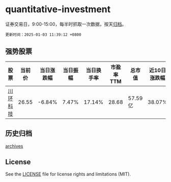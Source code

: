 # quantitative-investment

证券交易日，9:00-15:00，每半时抓取一次数据，按天[归档](archives)。

`更新时间：2025-01-03 11:39:12 +0800`

## 强势股票

|股票|当前价|当日涨跌幅|当日振幅|当日换手率|市盈率TTM|总市值|近10日涨跌幅|
|----|----|----|----|----|----|----|----|
|[川环科技](https://xueqiu.com/S/SZ300547)|26.55|-6.84%|7.47%|17.14%|28.68|57.59亿|38.07%|

## 历史归档

[archives](archives)

## License

See the [LICENSE](LICENSE) file for license rights and limitations (MIT).